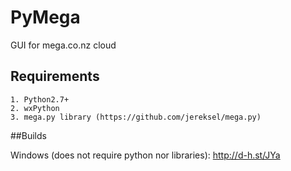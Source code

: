 PyMega
========

GUI for mega.co.nz cloud

## Requirements

    1. Python2.7+
    2. wxPython
    3. mega.py library (https://github.com/jereksel/mega.py)


##Builds

Windows (does not require python nor libraries): http://d-h.st/JYa
